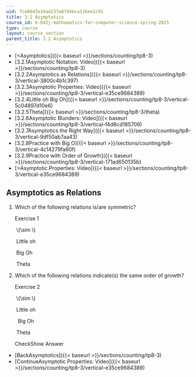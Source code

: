 ```yaml
---
uid: 7ce8643e34ad237e8704bca116ee1c91
title: 3.2 Asymptotics
course_id: 6-042j-mathematics-for-computer-science-spring-2015
type: course
layout: course_section
parent_title: 3.2 Asymptotics
---
```


*   [<Asymptotics]({{< baseurl >}}/sections/counting/tp8-3)
*   [3.2.1Asymptotic Notation: Video]({{< baseurl >}}/sections/counting/tp8-3)
*   [3.2.2Asymptotics as Relations]({{< baseurl >}}/sections/counting/tp8-3/vertical-3800c4b1c397)
*   [3.2.3Asymptotic Properties: Video]({{< baseurl >}}/sections/counting/tp8-3/vertical-e35ce9684389)
*   [3.2.4Little oh Big Oh]({{< baseurl >}}/sections/counting/tp8-3/vertical-5c04897d10e6)
*   [3.2.5Theta]({{< baseurl >}}/sections/counting/tp8-3/theta)
*   [3.2.6Asymptotic Blunders: Video]({{< baseurl >}}/sections/counting/tp8-3/vertical-f4d8cd185706)
*   [3.2.7Asymptotics the Right Way]({{< baseurl >}}/sections/counting/tp8-3/vertical-9df50ab7aa43)
*   [3.2.8Practice with Big O]({{< baseurl >}}/sections/counting/tp8-3/vertical-4c14279fa60f)
*   [3.2.9Practice with Order of Growth]({{< baseurl >}}/sections/counting/tp8-3/vertical-171ad650135b)
*   [\>Asymptotic Properties: Video]({{< baseurl >}}/sections/counting/tp8-3/vertical-e35ce9684389)

Asymptotics as Relations
------------------------

  

1.  Which of the following relations is/are symmetric?
    
    Exercise 1
    
    &nbsp;\\(\\sim \\)&nbsp;
    
    &nbsp;Little oh&nbsp;
    
    &nbsp;Big Oh&nbsp;
    
    &nbsp;Theta&nbsp;
    
2.  Which of the following relations indicate(s) the same order of growth?
    
    Exercise 2
    
    &nbsp;\\(\\sim \\)&nbsp;
    
    &nbsp;Little oh&nbsp;
    
    &nbsp; Big Oh&nbsp;
    
    &nbsp;Theta&nbsp;
    
    CheckShow Answer
    

*   [BackAsymptotics]({{< baseurl >}}/sections/counting/tp8-3)
*   [ContinueAsymptotic Properties: Video]({{< baseurl >}}/sections/counting/tp8-3/vertical-e35ce9684389)